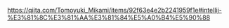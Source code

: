 https://qiita.com/Tomoyuki_Mikami/items/92f63e4e2b2241959f1e#intellij-%E3%81%8C%E3%81%AA%E3%81%84%E5%A0%B4%E5%90%88

